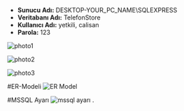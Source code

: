 - **Sunucu Adı:** DESKTOP-YOUR_PC_NAME\SQLEXPRESS  
- **Veritabanı Adı:** TelefonStore  
- **Kullanıcı Adı:** yetkili, calisan  
- **Parola:** 123 

![photo1](https://github.com/user-attachments/assets/d2c50311-988b-4791-b528-dbce9aeefcc9)

![photo2](https://github.com/user-attachments/assets/d86c2e42-798f-42df-b9b2-4aa7b9ccc089)

![photo3](https://github.com/user-attachments/assets/d43b1cae-e8c5-40a9-8223-43824909823b)

#ER-Modeli
![ER Model](https://github.com/user-attachments/assets/8aa15ea6-6f0b-449a-b12e-1c1d7845cfdc)

#MSSQL Ayarı
![mssql ayarı](https://github.com/user-attachments/assets/67e0ff93-65f4-474a-9d34-21d3ba4948c6)
.
